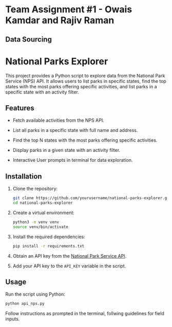 # Team Assignment #1 - Owais Kamdar and Rajiv Raman
## Data Sourcing

# National Parks Explorer


This project provides a Python script to explore data from the National Park Service (NPS) API. It allows users to list parks in specific states, find the top states with the most parks offering specific activities, and list parks in a specific state with an activity filter.


## Features


- Fetch available activities from the NPS API.


- List all parks in a specific state with full name and address.
- Find the top N states with the most parks offering specific activities.
- Display parks in a given state with an activity filter.
- Interactive User prompts in terminal for data exploration.


## Installation


1. Clone the repository:


   ```bash
   git clone https://github.com/yourusername/national-parks-explorer.git
   cd national-parks-explorer
   ```


2. Create a virtual environment:


   ```bash
   python3 -m venv venv
   source venv/bin/activate
   ```


3. Install the required dependencies:


   ```bash
   pip install -r requirements.txt
   ```


4. Obtain an API key from the [National Park Service API](https://www.nps.gov/subjects/developer/api-documentation.htm).


5. Add your API key to the `API_KEY` variable in the script.


## Usage


Run the script using Python:


```bash
python api_nps.py
```

Follow instructions as prompted in the terminal, follwing guidelines for field inputs.



